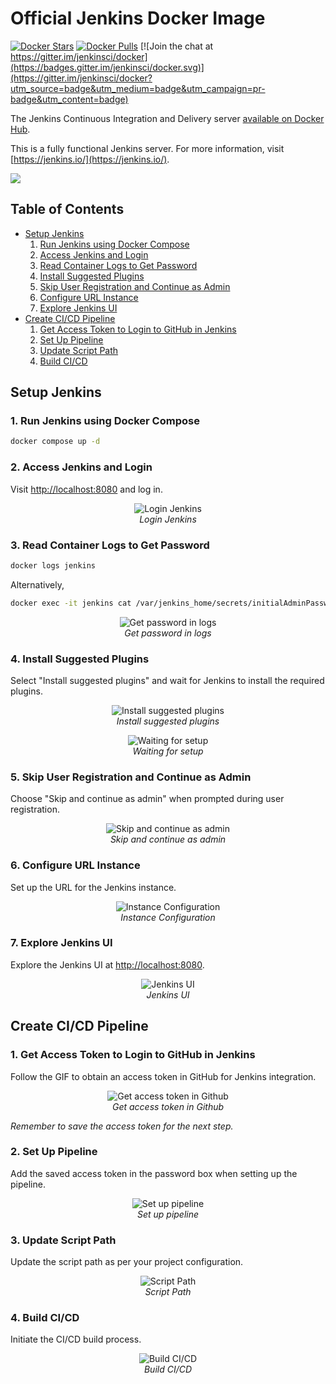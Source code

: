 # Official Jenkins Docker Image

[![Docker Stars](https://img.shields.io/docker/stars/jenkins/jenkins.svg)](https://hub.docker.com/r/jenkins/jenkins/)
[![Docker Pulls](https://img.shields.io/docker/pulls/jenkins/jenkins.svg)](https://hub.docker.com/r/jenkins/jenkins/)
[![Join the chat at https://gitter.im/jenkinsci/docker](https://badges.gitter.im/jenkinsci/docker.svg)](https://gitter.im/jenkinsci/docker?utm_source=badge&utm_medium=badge&utm_campaign=pr-badge&utm_content=badge)

The Jenkins Continuous Integration and Delivery server [available on Docker Hub](https://hub.docker.com/r/jenkins/jenkins).

This is a fully functional Jenkins server. For more information, visit [https://jenkins.io/](https://jenkins.io/).

<img src="https://jenkins.io/sites/default/files/jenkins_logo.png"/>

## Table of Contents

- [Setup Jenkins](#setup-jenkins)
  1. [Run Jenkins using Docker Compose](#1-run-jenkins-using-docker-compose)
  2. [Access Jenkins and Login](#2-access-jenkins-and-login)
  3. [Read Container Logs to Get Password](#3-read-container-logs-to-get-password)
  4. [Install Suggested Plugins](#4-install-suggested-plugins)
  5. [Skip User Registration and Continue as Admin](#5-skip-user-registration-and-continue-as-admin)
  6. [Configure URL Instance](#6-configure-url-instance)
  7. [Explore Jenkins UI](#7-explore-jenkins-ui)
- [Create CI/CD Pipeline](#create-cicd-pipeline)
  1. [Get Access Token to Login to GitHub in Jenkins](#1-get-access-token-to-login-to-github-in-jenkins)
  2. [Set Up Pipeline](#2-set-up-pipeline)
  3. [Update Script Path](#3-update-script-path)
  4. [Build CI/CD](#4-build-cicd)

## Setup Jenkins

### 1. Run Jenkins using Docker Compose

```bash
docker compose up -d
```

### 2. Access Jenkins and Login

Visit [http://localhost:8080](http://localhost:8080) and log in.

<p align="center">
  <img src="./assets/login.png" alt="Login Jenkins" />
  <br>
  <em>Login Jenkins</em>
</p>

### 3. Read Container Logs to Get Password

```bash
docker logs jenkins
```

Alternatively,

```bash
docker exec -it jenkins cat /var/jenkins_home/secrets/initialAdminPassword
```

<p align="center">
  <img src="./assets/check-password.png" alt="Get password in logs" />
  <br>
  <em>Get password in logs</em>
</p>

### 4. Install Suggested Plugins

Select "Install suggested plugins" and wait for Jenkins to install the required plugins.

<p align="center">
  <img src="./assets/step1.png" alt="Install suggested plugins" />
  <br>
  <em>Install suggested plugins</em>
</p>

<p align="center">
  <img src="./assets/step2.png" alt="Waiting for setup" />
  <br>
  <em>Waiting for setup</em>
</p>

### 5. Skip User Registration and Continue as Admin

Choose "Skip and continue as admin" when prompted during user registration.

<p align="center">
  <img src="./assets/step3.png" alt="Skip and continue as admin" />
  <br>
  <em>Skip and continue as admin</em>
</p>

### 6. Configure URL Instance

Set up the URL for the Jenkins instance.

<p align="center">
  <img src="./assets/step4.png" alt="Instance Configuration" />
  <br>
  <em>Instance Configuration</em>
</p>

### 7. Explore Jenkins UI

Explore the Jenkins UI at [http://localhost:8080](http://localhost:8080).

<p align="center">
  <img src="./assets/jenkins-ui.png" alt="Jenkins UI" />
  <br>
  <em>Jenkins UI</em>
</p>

## Create CI/CD Pipeline

### 1. Get Access Token to Login to GitHub in Jenkins

Follow the GIF to obtain an access token in GitHub for Jenkins integration.

<p align="center">
  <img src="./assets/get-token-github.gif" alt="Get access token in Github" />
  <br>
  <em>Get access token in Github</em>
</p>

_Remember to save the access token for the next step._

### 2. Set Up Pipeline

Add the saved access token in the password box when setting up the pipeline.

<p align="center">
  <img src="./assets/setup-pipeline.gif" alt="Set up pipeline" />
  <br>
  <em>Set up pipeline</em>
</p>

### 3. Update Script Path

Update the script path as per your project configuration.

<p align="center">
  <img src="./assets/script-path.png" alt="Script Path" />
  <br>
  <em>Script Path</em>
</p>

### 4. Build CI/CD

Initiate the CI/CD build process.

<p align="center">
  <img src="./assets/build-cicd.png" alt="Build CI/CD" />
  <br>
  <em>Build CI/CD</em>
</p>
